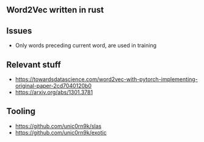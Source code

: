 ## Word2Vec written in rust

## Issues
- Only words preceding current word, are used in training

## Relevant stuff
- https://towardsdatascience.com/word2vec-with-pytorch-implementing-original-paper-2cd7040120b0
- https://arxiv.org/abs/1301.3781

## Tooling
- https://github.com/unic0rn9k/slas
- https://github.com/unic0rn9k/exotic
